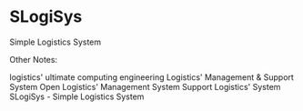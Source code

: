 # SLogiSys
Simple Logistics System

Other Notes:

logistics' ultimate computing engineering
Logistics' Management & Support System
Open Logistics' Management System
Support Logistics' System
SLogiSys  -  Simple Logistics System
